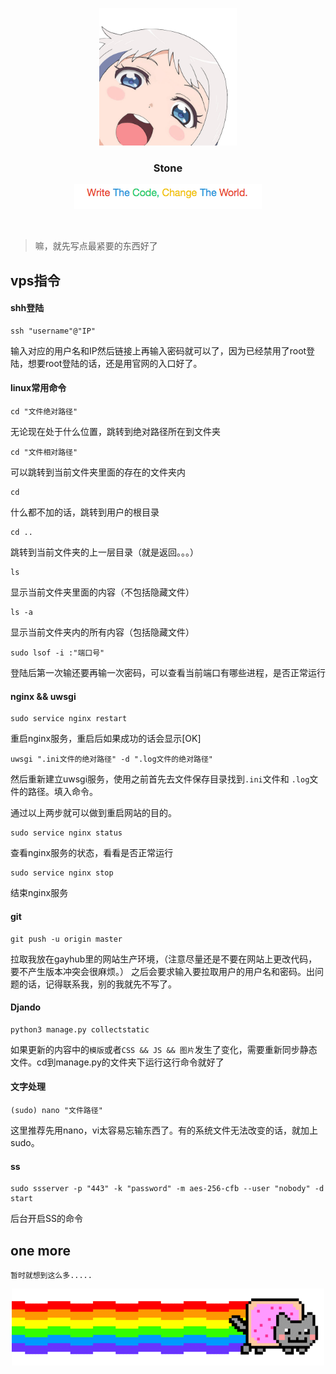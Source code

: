<p align="center">
  <a href="http://shallweitalk.com">
    <img src="https://raw.githubusercontent.com/Haut-Stone/ACM/master/photos/me.png" width=220 height=220>
  </a>
  <h3 align="center">Stone</h3>
  <p align="center">
    <a href="http://shallweitalk.com">
      <img src="https://raw.githubusercontent.com/Haut-Stone/ACM/master/photos/CodeChangeWorld.png" width=300 height=40>
    </a>
  </p>
</p>
<br>

>嘛，就先写点最紧要的东西好了

## vps指令

#### shh登陆

	ssh "username"@"IP"

输入对应的用户名和IP然后链接上再输入密码就可以了，因为已经禁用了root登陆，想要root登陆的话，还是用官网的入口好了。

#### linux常用命令
	
	cd "文件绝对路径"

无论现在处于什么位置，跳转到绝对路径所在到文件夹

	cd "文件相对路径"

可以跳转到当前文件夹里面的存在的文件夹内

	cd

什么都不加的话，跳转到用户的根目录

	cd ..

跳转到当前文件夹的上一层目录（就是返回。。。）


	ls

显示当前文件夹里面的内容（不包括隐藏文件）

	ls -a

显示当前文件夹内的所有内容（包括隐藏文件）

	sudo lsof -i :"端口号"

登陆后第一次输还要再输一次密码，可以查看当前端口有哪些进程，是否正常运行

#### nginx && uwsgi

	sudo service nginx restart

重启nginx服务，重启后如果成功的话会显示[OK]

	uwsgi ".ini文件的绝对路径" -d ".log文件的绝对路径"

然后重新建立uwsgi服务，使用之前首先去文件保存目录找到`.ini`文件和	`.log`文件的路径。填入命令。

通过以上两步就可以做到重启网站的目的。
	
	sudo service nginx status

查看nginx服务的状态，看看是否正常运行

	sudo service nginx stop

结束nginx服务

#### git

	git push -u origin master

拉取我放在gayhub里的网站生产环境，（注意尽量还是不要在网站上更改代码，要不产生版本冲突会很麻烦。）
之后会要求输入要拉取用户的用户名和密码。出问题的话，记得联系我，别的我就先不写了。

#### Djando

	python3 manage.py collectstatic

如果更新的内容中的`模版`或者`CSS && JS && 图片`发生了变化，需要重新同步静态文件。cd到manage.py的文件夹下运行这行命令就好了

#### 文字处理

	(sudo) nano "文件路径"

这里推荐先用nano，vi太容易忘输东西了。有的系统文件无法改变的话，就加上sudo。

#### ss

	sudo ssserver -p "443" -k "password" -m aes-256-cfb --user "nobody" -d start

后台开启SS的命令

## one more

	暂时就想到这么多.....

<p align="center">
  <a href="http://shallweitalk.com">
    <img src="https://raw.githubusercontent.com/Haut-Stone/ACM/master/photos/nyan-cat.gif" width=500 height=123>
  </a>
</p>
<br>
	